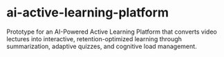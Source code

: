 # ai-active-learning-platform
Prototype for an AI-Powered Active Learning Platform that converts video lectures into interactive, retention-optimized learning through summarization, adaptive quizzes, and cognitive load management.
